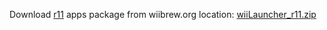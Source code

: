 Download [r11](https://code.google.com/p/wiilauncher/source/detail?r=11) apps package from wiibrew.org location: [wiiLauncher\_r11.zip](http://wiibrew.org/w/images/1/12/Wiilauncher_r11.zip)